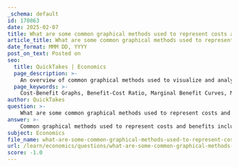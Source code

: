 ```yaml
---
_schema: default
id: 170863
date: 2025-02-07
title: What are some common graphical methods used to represent costs and benefits?
article_title: What are some common graphical methods used to represent costs and benefits?
date_format: MMM DD, YYYY
post_on_text: Posted on
seo:
  title: QuickTakes | Economics
  page_description: >-
    An overview of common graphical methods used to visualize and analyze costs and benefits, including cost-benefit graphs, benefit-cost ratio graphs, and marginal analysis.
  page_keywords: >-
    Cost-Benefit Graphs, Benefit-Cost Ratio, Marginal Benefit Curves, Marginal Cost Curves, Net Benefit Curves, Sensitivity Analysis, Cumulative Cost and Benefit Graphs, decision-making, graphical methods, costs, benefits, optimization
author: QuickTakes
question: >-
    What are some common graphical methods used to represent costs and benefits?
answer: >-
    Common graphical methods used to represent costs and benefits include:\n\n1. **Cost-Benefit Graphs**: These graphs typically plot costs on one axis (usually the vertical axis) and benefits on the other axis (usually the horizontal axis). The intersection of the cost and benefit curves indicates the point where the net benefits are maximized. The area where the benefit curve exceeds the cost curve represents net positive benefits, aiding in decision-making.\n\n2. **Benefit-Cost Ratio Graphs**: This method involves plotting the ratio of benefits to costs over different levels of output or investment. A ratio greater than one indicates that benefits exceed costs, while a ratio less than one suggests the opposite. This graphical representation helps in assessing the efficiency of various projects or decisions.\n\n3. **Marginal Benefit and Marginal Cost Curves**: These curves illustrate the additional benefits and costs associated with producing one more unit of a good or service. The point where the marginal benefit curve intersects the marginal cost curve indicates the optimal level of production, where net benefits are maximized.\n\n4. **Net Benefit Curves**: These graphs plot net benefits (total benefits minus total costs) against different levels of activity or investment. The peak of the net benefit curve indicates the optimal point for decision-making, where the difference between total benefits and total costs is greatest.\n\n5. **Sensitivity Analysis Graphs**: These graphs show how changes in key assumptions or variables affect the costs and benefits. By visualizing different scenarios, decision-makers can assess the robustness of their conclusions and understand potential risks.\n\n6. **Cumulative Cost and Benefit Graphs**: These graphs display the cumulative costs and benefits over time, allowing for a visual comparison of how costs and benefits accumulate as a project progresses. This method is particularly useful for long-term projects where benefits may be realized over an extended period.\n\nThese graphical methods provide valuable insights into the trade-offs involved in decision-making, helping to identify optimal points for maximizing benefits while minimizing costs.
subject: Economics
file_name: what-are-some-common-graphical-methods-used-to-represent-costs-and-benefits.md
url: /learn/economics/questions/what-are-some-common-graphical-methods-used-to-represent-costs-and-benefits
score: -1.0
---
```


&nbsp;